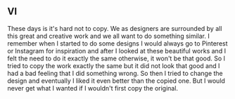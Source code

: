 ## VI

These days is it's hard not to copy. We as designers are surrounded by all this great and creative work and we all want to do something similar. 
I remember when I started to do some designs I would always go to Pinterest or Instagram for inspiration and after I looked at these beautiful works and I felt the need to do it exactly the same otherwise, it won't be that good. So I tried to copy the work exactly the same but it did not look that good and I had a bad feeling that I did something wrong. So then I tried to change the design and eventually I liked it even better than the copied one. But I would never get what I wanted if I wouldn't first copy the original.
